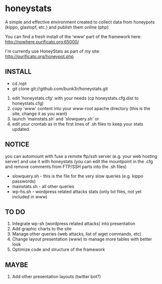 # honeystats
A simple and effective environment created to collect data from honeypots (kippo, glastopf, etc.) and publish them online (php)

You can find a fresh install of the 'www' part of the framework here: http://nowhere.purificato.org:65000/

I'm currently use HoneyStats as part of my site: http://purificato.org/honeypot.php

## **INSTALL**

* cd /opt
* git clone git://github.com/bunk3r/honeystats.git

1. edit 'honeystats.cfg' with your needs (cp honeystats.cfg.dist to honeystats.cfg)
2. copy 'www' content into your www-root apache directory (this is the site, change it as you want)
3. launch 'mainstats.sh' and 'slowquery.sh'
 or
4. edit your crontab as in the first lines of .sh files to keep your stats updated

## **NOTICE**

you can automount with fuse a remote ftp/ssh server (e.g. your web hosting server) and use it with honeystats (you can edit the mountpoint in the .cfg and remove comments from FTP/SSH parts into the .sh files)

* slowquery.sh - this is the file for the very slow queries (e.g. kippo passwords)
* mainstats.sh - all other queries
* wp-hs.sh - wordpress related attacks stats (only txt files, not yet included in www)


## **TO DO**

1. Integrate wp-sh (wordpress related attacks) into presentation
2. Add graphic charts to the site
2. Manage other queries (web attacks, list of wget commands, etc)
4. Change layout presentation (www) to manage more tables with better look
5. Optimize code and structure of the framework

## **MAYBE**

1. Add other presentation layouts (twitter bot?)
